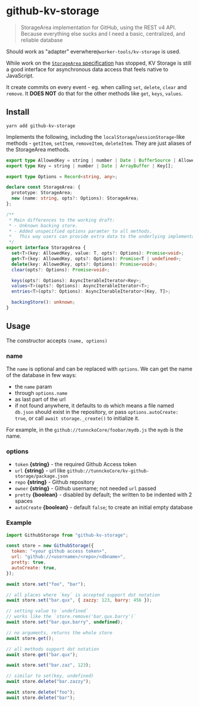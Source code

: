 # github-kv-storage

> StorageArea implementation for GitHub, using the REST v4 API. Because everything else sucks and I need a basic, centralized, and reliable database

Should work as "adapter" everwhere`@worker-tools/kv-storage` is used.

While work on the [`StorageArea` specification](https://wicg.github.io/kv-storage/) has stopped, KV Storage is still a good interface for asynchronous data access that feels native to JavaScript.

It create commits on every event - eg. when calling `set`, `delete`, `clear` and `remove`.
It **DOES NOT** do that for the other methods like `get`, `keys`, `values`.

## Install

```
yarn add github-kv-storage
```

Implements the following, including the `localStorage`/`sessionStorage`-like methods - `getItem`, `setItem`, `removeItem`, `deleteItem`. They are just aliases of the StorageArea methods.

```ts
export type AllowedKey = string | number | Date | BufferSource | AllowedKey[];
export type Key = string | number | Date | ArrayBuffer | Key[];

export type Options = Record<string, any>;

declare const StorageArea: {
  prototype: StorageArea;
  new (name: string, opts?: Options): StorageArea;
};

/**
 * Main differences to the working draft:
 * - Unknown backing store.
 * - Added unspecified options paramter to all methods.
 *   This way users can provide extra data to the underlying implementation without type casting.
 */
export interface StorageArea {
  set<T>(key: AllowedKey, value: T, opts?: Options): Promise<void>;
  get<T>(key: AllowedKey, opts?: Options): Promise<T | undefined>;
  delete(key: AllowedKey, opts?: Options): Promise<void>;
  clear(opts?: Options): Promise<void>;

  keys(opts?: Options): AsyncIterableIterator<Key>;
  values<T>(opts?: Options): AsyncIterableIterator<T>;
  entries<T>(opts?: Options): AsyncIterableIterator<[Key, T]>;

  backingStore(): unknown;
}
```

## Usage

The constructor accepts `(name, options)`

### name

The `name` is optional and can be replaced with `options`. We can get the name of the
database in few ways:

- the `name` param
- through `options.name`
- as last part of the url
- if not found anywhere, it defaults to `db` which means a file named `db.json` should exist
  in the repository, or pass `options.autoCreate: true`, or call `await storage._create()` to initialize it.

For example, in the `github://tunnckoCore/foobar/mydb.js` the `mydb` is the name.

### options

- `token` **{string}** - the required Github Access token
- `url` **{string}** - url like `github://tunnckoCore/kv-github-storage/package.json`
- `repo` **{string}** - Github repository
- `owner` **{string}** - Github username; not needed `url` passed
- `pretty` **{boolean}** - disabled by default; the written to be indented with 2 spaces
- `autoCreate` **{boolean}** - default `false`; to create an initial empty database

### Example

```js
import GithubStorage from "github-kv-storage";

const store = new GithubStorage({
  token: "<your github access token>",
  url: "github://<username>/<repo>/<dbname>",
  pretty: true,
  autoCreate: true,
});

await store.set("foo", "bar");

// all places where `key` is accepted support dot notation
await store.set("bar.qux", { zazzy: 123, barry: 456 });

// setting value to `undefined`
// works like the `store.remove('bar.qux.barry')`
await store.set("bar.qux.barry", undefined);

// no arguments, returns the whole store
await store.get();

// all methods support dot notation
await store.get("bar.qux");

await store.set("bar.zaz", 123);

// similar to set(key, undefined)
await store.delete("bar.zazzy");

await store.delete("foo");
await store.delete("bar");
```
